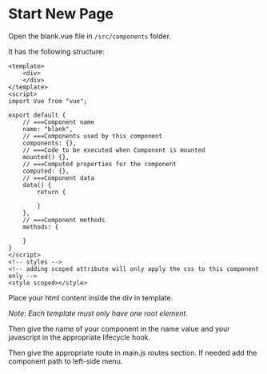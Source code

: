 # Start New Page

Open the blank.vue file in `/src/components` folder.

It has the following structure:

```markup
<template>
    <div>
    </div>
</template>
<script>
import Vue from "vue";

export default {
    // ===Component name
    name: "blank",
    // ===Components used by this component
    components: {},
    // ===Code to be executed when Component is mounted
    mounted() {},
    // ===Computed properties for the component
    computed: {},
    // ===Component data
    data() {
        return {

        }
    },
    // ===Component methods
    methods: {

    }
}
</script>
<!-- styles -->
<!-- adding scoped attribute will only apply the css to this component only -->
<style scoped></style>
```

Place your html content inside the div in template.

_Note: Each template must only have one root element._

Then give the name of your component in the name value and your javascript in the appropriate lifecycle hook.

Then give the appropriate route in main.js routes section. If needed add the component path to left-side menu.

